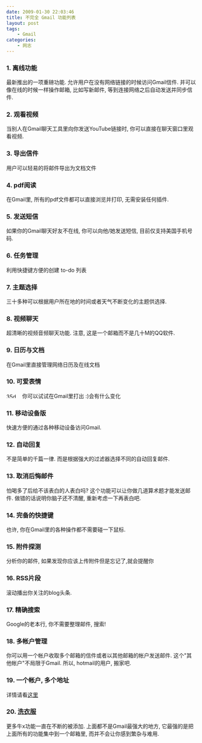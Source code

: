 ```yaml
---
date: 2009-01-30 22:03:46
title: 不完全 Gmail 功能列表
layout: post
tags:
    - Gmail
categories:
    - 网志
---
```

<h3>1. 离线功能</h3>
最新推出的一项重磅功能. 允许用户在没有网络链接的时候访问Gmail信件. 并可以像在线的时候一样操作邮箱, 比如写新邮件, 等到连接网络之后自动发送并同步信件.
<h3>2. 观看视频</h3>
当别人在Gmail聊天工具里向你发送YouTube链接时, 你可以直接在聊天窗口里观看视频.
<h3>3. 导出信件</h3>
用户可以轻易的将邮件导出为文档文件
<h3>4. pdf阅读</h3>
在Gmail里, 所有的pdf文件都可以直接浏览并打印, 无需安装任何插件.
<h3>5. 发送短信</h3>
如果你的Gmail聊天好友不在线, 你可以向他/她发送短信, 目前仅支持美国手机号码.
<h3>6. 任务管理</h3>
利用快捷键方便的创建 to-do 列表
<h3>7. 主题选择</h3>
三十多种可以根据用户所在地的时间或者天气不断变化的主题供选择.
<h3>8. 视频聊天</h3>
超清晰的视频音频聊天功能. 注意, 这是一个邮箱而不是几十M的QQ软件.
<h3>9. 日历与文档</h3>
在Gmail里直接管理网络日历及在线文档
<h3>10. 可爱表情</h3>
<img class="alignleft size-full wp-image-1762" title="35d" src="http://pic.ztpala.com/wp-content/uploads/2009/01/35d.gif" alt="35d" width="38" height="12" />
你可以试试在Gmail里打出 :)会有什么变化
<h3>11. 移动设备版</h3>
快速方便的通过各种移动设备访问Gmail.
<h3>12. 自动回复</h3>
不是简单的千篇一律. 而是根据强大的过滤器选择不同的自动回复邮件.
<h3>13. 取消后悔邮件</h3>
怕喝多了后给不该表白的人表白吗? 这个功能可以让你做几道算术题才能发送邮件. 做错的话说明你脑子还不清醒, 重新考虑一下再表白吧.
<h3>14. 完备的快捷键</h3>
也许, 你在Gmail里的各种操作都不需要碰一下鼠标.
<h3>15. 附件探测</h3>
分析你的邮件, 如果发现你应该上传附件但是忘记了,就会提醒你
<h3>16. RSS片段</h3>
滚动播出你关注的blog头条.
<h3>17. 精确搜索</h3>
Google的老本行, 你不需要整理邮件, 搜索!
<h3>18. 多帐户管理</h3>
你可以用一个帐户收取多个邮箱的信件或者以其他邮箱的帐户发送邮件. 这个"其他帐户"不局限于Gmail. 所以, hotmail的用户, 搬家吧.
<h3>19. 一个帐户, 多个地址</h3>
详情请看<a href="http://pic.ztpala.com/wp-content/uploads/2009/01/35d.gif2008/05/hidden-address-gmail/" target="_self">这里</a>
<h3>20. <a href="http://pic.ztpala.com/wp-content/uploads/2009/01/35d.gif2009/01/suggest-a-feature-for-gmail/" target="_self">洗衣服</a></h3>
更多牛x功能一直在不断的被添加. 上面都不是Gmail最强大的地方, 它最强的是把上面所有的功能集中到一个邮箱里, 而并不会让你感到繁杂与难用.
